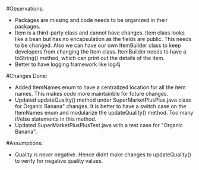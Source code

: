 #Observations:
* Packages are missing and code needs to be organized in their packages.
* Item is a third-party class and cannot have changes. Item class looks like a bean but has no encapsulation as the fields are public. This needs to be changed.
	Also we can have our own ItemBuilder class to keep developers from changing the Item class. ItemBuilder needs to have a toString() method, which can print out the details of the item.
* Better to have logging framework like log4j

#Changes Done:
* Added ItemNames enum to have a centralized location for all the item names. This makes code more maintainble for future changes.
* Updated updateQuality() method under SuperMarketPlusPlus.java class for Örganic Banana" changes. It is better to have a switch case on the ItemNames enum and modularize the updateQuality() method. Too many if/else statements in this method.
* Updated SuperMarketPlusPlusTest.java with a test case for "Organic Banana".

#Assumptions:
* Quality is never negative. Hence didnt make changes to updateQuality() to verify for negative quality values.
